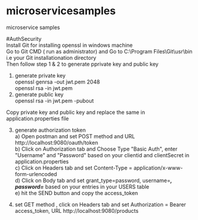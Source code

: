 # microservicesamples
microservice samples

#AuthSecurity <br/>
Install Git for installing openssl in windows machine <br/>
Go to Git CMD ( run as administrator) and Go to C:\Program Files\Git\usr\bin i.e your Git installationation directory <br/>
Then follow step 1 & 2 to generate pprivate key and public key <br/>

1. generate private key <br/>
openssl genrsa -out jwt.pem 2048 <br/>
openssl rsa -in jwt.pem <br/>
2. generate public key <br/>
openssl rsa -in jwt.pem -pubout <br/>

Copy private key and public key and replace the same in application.properties file <br/>

3. generate authorization token <br/>
 a) Open postman and set POST method and URL http://localhost:9080/oauth/token <br/>
 b) Click on Authorization tab and Choose Type "Basic Auth", enter "Username" and "Password" based on your clientid and clientSecret in application.properties <br/>
 c) Click on Headers tab and set Content-Type = application/x-www-form-urlencoded <br/>
 d) Click on Body tab and set grant_type=password, username=***, password=*** based on your entries in your USERS table <br/>
 e) hit the SEND button and copy the access_token <br/>

4. set GET method , click on Headers tab and set Authorization = Bearer access_token, URL http://localhost:9080/products <br/>
